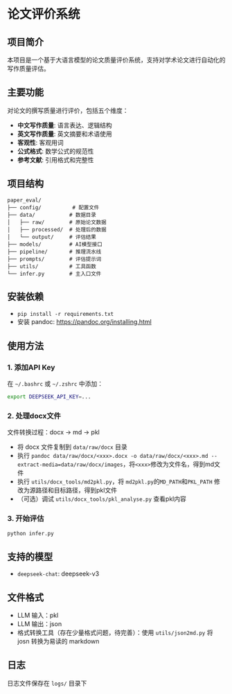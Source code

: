# 论文评价系统 

## 项目简介

本项目是一个基于大语言模型的论文质量评价系统，支持对学术论文进行自动化的写作质量评估。

## 主要功能
对论文的撰写质量进行评价，包括五个维度：
- **中文写作质量**: 语言表达、逻辑结构
- **英文写作质量**: 英文摘要和术语使用
- **客观性**: 客观用词
- **公式格式**: 数学公式的规范性
- **参考文献**: 引用格式和完整性

## 项目结构

```
paper_eval/
├── config/          # 配置文件
├── data/           # 数据目录
│   ├── raw/        # 原始论文数据
│   ├── processed/  # 处理后的数据
│   └── output/     # 评估结果
├── models/         # AI模型接口
├── pipeline/       # 推理流水线
├── prompts/        # 评估提示词
├── utils/          # 工具函数
└── infer.py        # 主入口文件
```

## 安装依赖
- `pip install -r requirements.txt`
- 安装 pandoc: https://pandoc.org/installing.html

## 使用方法

### 1. 添加API Key
在 `~/.bashrc` 或 `~/.zshrc` 中添加：
```bash
export DEEPSEEK_API_KEY=...
```


### 2. 处理docx文件
文件转换过程：docx -> md -> pkl
- 将 docx 文件复制到 `data/raw/docx` 目录
- 执行 `pandoc data/raw/docx/<xxx>.docx -o data/raw/docx/<xxx>.md --extract-media=data/raw/docx/images`，将`<xxx>`修改为文件名，得到md文件
- 执行 `utils/docx_tools/md2pkl.py`，将 `md2pkl.py`的`MD_PATH`和`PKL_PATH` 修改为源路径和目标路径，得到pkl文件
- （可选）调试 `utils/docx_tools/pkl_analyse.py` 查看pkl内容


### 3. 开始评估

```bash
python infer.py
```


## 支持的模型

- `deepseek-chat`: deepseek-v3


## 文件格式
- LLM 输入：pkl
- LLM 输出：json
- 格式转换工具（存在少量格式问题，待完善）：使用 `utils/json2md.py` 将 josn 转换为易读的 markdown

## 日志

日志文件保存在 `logs/` 目录下